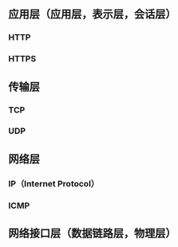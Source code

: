 ## 应用层（应用层，表示层，会话层）

### HTTP

### HTTPS

## 传输层

### TCP

### UDP

## 网络层

### IP（Internet Protocol）

### ICMP

## 网络接口层（数据链路层，物理层）

### 

### 
